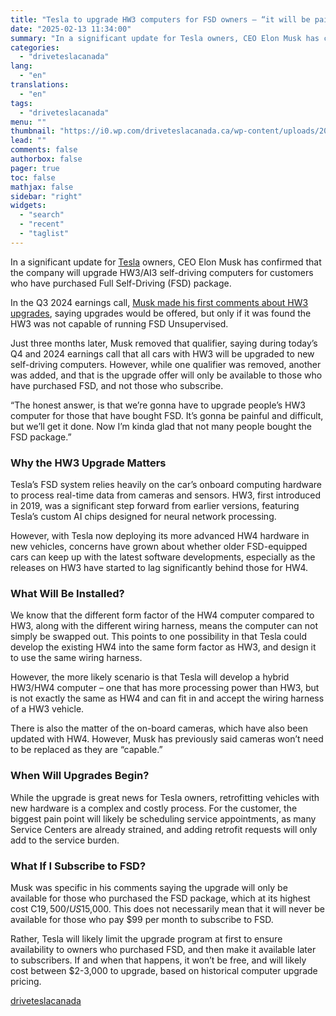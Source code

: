 ```yaml
---
title: "Tesla to upgrade HW3 computers for FSD owners – “it will be painful and difficult”"
date: "2025-02-13 11:34:00"
summary: "In a significant update for Tesla owners, CEO Elon Musk has confirmed that the company will upgrade HW3/AI3 self-driving computers for customers who have purchased Full Self-Driving (FSD) package. In the Q3 2024 earnings call, Musk made his first comments about HW3 upgrades, saying upgrades would be offered, but only..."
categories:
  - "driveteslacanada"
lang:
  - "en"
translations:
  - "en"
tags:
  - "driveteslacanada"
menu: ""
thumbnail: "https://i0.wp.com/driveteslacanada.ca/wp-content/uploads/2019/09/Tesla_Full_Self_Driving_Computer.jpg?resize=670%2C446&ssl=1"
lead: ""
comments: false
authorbox: false
pager: true
toc: false
mathjax: false
sidebar: "right"
widgets:
  - "search"
  - "recent"
  - "taglist"
---
```


In a significant update for [Tesla](http://driveteslacanada.ca/tag/tesla) owners, CEO Elon Musk has confirmed that the company will upgrade HW3/AI3 self-driving computers for customers who have purchased Full Self-Driving (FSD) package.

In the Q3 2024 earnings call, [Musk made his first comments about HW3 upgrades](https://driveteslacanada.ca/news/tesla-to-offer-free-hw4-upgrades-to-fsd-owners-on-hw3-but-not-yet/), saying upgrades would be offered, but only if it was found the HW3 was not capable of running FSD Unsupervised.

Just three months later, Musk removed that qualifier, saying during today’s Q4 and 2024 earnings call that all cars with HW3 will be upgraded to new self-driving computers. However, while one qualifier was removed, another was added, and that is the upgrade offer will only be available to those who have purchased FSD, and not those who subscribe.

“The honest answer, is that we’re gonna have to upgrade people’s HW3 computer for those that have bought FSD. It’s gonna be painful and difficult, but we’ll get it done. Now I’m kinda glad that not many people bought the FSD package.”

### **Why the HW3 Upgrade Matters**

Tesla’s FSD system relies heavily on the car’s onboard computing hardware to process real-time data from cameras and sensors. HW3, first introduced in 2019, was a significant step forward from earlier versions, featuring Tesla’s custom AI chips designed for neural network processing.

However, with Tesla now deploying its more advanced HW4 hardware in new vehicles, concerns have grown about whether older FSD-equipped cars can keep up with the latest software developments, especially as the releases on HW3 have started to lag significantly behind those for HW4.

### **What Will Be Installed?**

We know that the different form factor of the HW4 computer compared to HW3, along with the different wiring harness, means the computer can not simply be swapped out. This points to one possibility in that Tesla could develop the existing HW4 into the same form factor as HW3, and design it to use the same wiring harness.

However, the more likely scenario is that Tesla will develop a hybrid HW3/HW4 computer – one that has more processing power than HW3, but is not exactly the same as HW4 and can fit in and accept the wiring harness of a HW3 vehicle.

There is also the matter of the on-board cameras, which have also been updated with HW4. However, Musk has previously said cameras won’t need to be replaced as they are “capable.”

### When Will Upgrades Begin?

While the upgrade is great news for Tesla owners, retrofitting vehicles with new hardware is a complex and costly process. For the customer, the biggest pain point will likely be scheduling service appointments, as many Service Centers are already strained, and adding retrofit requests will only add to the service burden.

### What If I Subscribe to FSD?

Musk was specific in his comments saying the upgrade will only be available for those who purchased the FSD package, which at its highest cost C$19,500/US$15,000. This does not necessarily mean that it will never be available for those who pay $99 per month to subscribe to FSD.

Rather, Tesla will likely limit the upgrade program at first to ensure availability to owners who purchased FSD, and then make it available later to subscribers. If and when that happens, it won’t be free, and will likely cost between $2-3,000 to upgrade, based on historical computer upgrade pricing.

[driveteslacanada](https://driveteslacanada.ca/news/tesla-to-upgrade-hw3-computers-for-fsd-owners-it-will-be-painful-and-difficult/)
